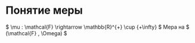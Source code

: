 # Понятие меры

$ \mu : \mathcal{F} \rightarrow \mathbb{R}^{+} \cup \{+\infty\} $ Мера на $ (\mathcal{F} , \Omega) $

